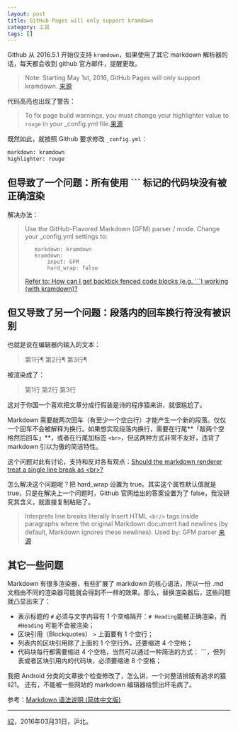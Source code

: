 ```yaml
---
layout: post
title: GitHub Pages will only support kramdown
category: 工具
tags: []
---
```


Github 从 2016.5.1 开始仅支持 `kramdown`，如果使用了其它 markdown 解析器的话，每天都会收到 github 官方邮件，提醒更改。

> Note: Starting May 1st, 2016, GitHub Pages will only support kramdown. [来源](https://help.github.com/articles/updating-your-markdown-processor-to-kramdown/)

代码高亮也出现了警告：

> To fix page build warnings, you must change your highlighter value to `rouge` in your _config.yml file.[来源](https://help.github.com/articles/page-build-failed-config-file-error/#fixing-highlighting-errors)

既然如此，就按照 Github 要求修改 `_config.yml`：

```xml
markdown: kramdown
highlighter: rouge
```

## 但导致了一个问题：所有使用 **\`\`\`** 标记的代码块没有被正确渲染

解决办法：

> Use the GitHub-Flavored Markdown (GFM) parser / mode. Change your _config.yml settings to:
>    
>        markdown: kramdown
>        kramdown:
>            input: GFM
>            hard_wrap: false
>
> [Refer to: How can I get backtick fenced code blocks (e.g. ```) working (with kramdown)?](https://github.com/planetjekyll/quickrefs/blob/master/FAQ.md#q-how-can-i-get-backtick-fenced-code-blocks-eg--working-with-kramdown)


## 但又导致了另一个问题：段落内的回车换行符没有被识别

也就是说在编辑器内输入的文本：

>    第1行¶
>    第2行¶
>    第3行¶

被渲染成了：

> 第1行 第2行 第3行

这对于你国一个喜欢把文章分成行假装是诗的程序猿来讲，就很尴尬了。

Markdown 需要敲两次回车（有至少一个空白行）才能产生一个新的段落。仅仅一个回车不会被解释为换行。如果想实现段落内换行，需要在行尾**「敲两个空格然后回车」**，或者在行尾加标签 `<br>`，但这两种方式非常不友好，违背了 markdown 引以为傲的简洁特性。

这个问题对此有讨论，支持和反对各有观点：[Should the markdown renderer treat a single line break as \<br\>?](http://meta.stackexchange.com/questions/26011/should-the-markdown-renderer-treat-a-single-line-break-as-br)

怎么解决这个问题呢？把 hard_wrap 设置为 true。其实这个属性默认值就是 true，只是在解决上一个问题时，Github 官网给出的答案设置为了 false，我没研究其含义，就直接复制粘贴了。

> Interprets line breaks literally
> Insert HTML `<br/>` tags inside paragraphs where the original Markdown document had newlines (by default, Markdown ignores these newlines).
> Used by: GFM parser [来源](http://kramdown.gettalong.org/rdoc/Kramdown/Options.html)


## 其它一些问题

Markdown 有很多渲染器，有些扩展了 markdown 的核心语法，所以一份 .md 文档由不同的渲染器可能就会得到不一样的效果。那么，替换渲染器后，这些问题就凸显出来了：

- 表示标题的 `#` 必须与文字内容有 1 个空格隔开：`# Heading`能被正确渲染，而 `#Heading` 可能不会被渲染；
- 区块引用（Blockquotes） `>` 上面要有 1 个空行；
- 列表内的区块引用除了上面的 1 个空行外，还要缩进 4 个空格；
- 代码块每行都需要缩进 4 个空格，当然可以通过一种简洁的方式： \`\`\`，但列表或者区块引用内的代码块，必须要缩进 8 个空格；


我把 Android 分类的文章挨个检查修改了，怎么讲，一个对整洁排版有追求的猿 li21。
还有，不能被一些网站的 markdown 编辑器给惯出坏毛病了。

参考：[Markdown 语法说明 (简体中文版)](http://wowubuntu.com/markdown/index.html)

------

[li2](http:li2.me)，2016年03月31日，沪北。
